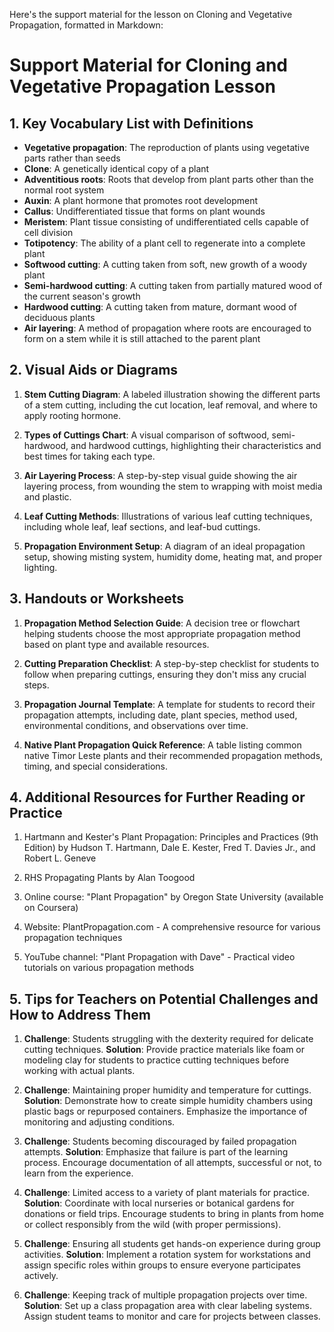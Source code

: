 Here's the support material for the lesson on Cloning and Vegetative Propagation, formatted in Markdown:

# Support Material for Cloning and Vegetative Propagation Lesson

## 1. Key Vocabulary List with Definitions

- **Vegetative propagation**: The reproduction of plants using vegetative parts rather than seeds
- **Clone**: A genetically identical copy of a plant
- **Adventitious roots**: Roots that develop from plant parts other than the normal root system
- **Auxin**: A plant hormone that promotes root development
- **Callus**: Undifferentiated tissue that forms on plant wounds
- **Meristem**: Plant tissue consisting of undifferentiated cells capable of cell division
- **Totipotency**: The ability of a plant cell to regenerate into a complete plant
- **Softwood cutting**: A cutting taken from soft, new growth of a woody plant
- **Semi-hardwood cutting**: A cutting taken from partially matured wood of the current season's growth
- **Hardwood cutting**: A cutting taken from mature, dormant wood of deciduous plants
- **Air layering**: A method of propagation where roots are encouraged to form on a stem while it is still attached to the parent plant

## 2. Visual Aids or Diagrams

1. **Stem Cutting Diagram**: A labeled illustration showing the different parts of a stem cutting, including the cut location, leaf removal, and where to apply rooting hormone.

2. **Types of Cuttings Chart**: A visual comparison of softwood, semi-hardwood, and hardwood cuttings, highlighting their characteristics and best times for taking each type.

3. **Air Layering Process**: A step-by-step visual guide showing the air layering process, from wounding the stem to wrapping with moist media and plastic.

4. **Leaf Cutting Methods**: Illustrations of various leaf cutting techniques, including whole leaf, leaf sections, and leaf-bud cuttings.

5. **Propagation Environment Setup**: A diagram of an ideal propagation setup, showing misting system, humidity dome, heating mat, and proper lighting.

## 3. Handouts or Worksheets

1. **Propagation Method Selection Guide**: A decision tree or flowchart helping students choose the most appropriate propagation method based on plant type and available resources.

2. **Cutting Preparation Checklist**: A step-by-step checklist for students to follow when preparing cuttings, ensuring they don't miss any crucial steps.

3. **Propagation Journal Template**: A template for students to record their propagation attempts, including date, plant species, method used, environmental conditions, and observations over time.

4. **Native Plant Propagation Quick Reference**: A table listing common native Timor Leste plants and their recommended propagation methods, timing, and special considerations.

## 4. Additional Resources for Further Reading or Practice

1. Hartmann and Kester's Plant Propagation: Principles and Practices (9th Edition) by Hudson T. Hartmann, Dale E. Kester, Fred T. Davies Jr., and Robert L. Geneve

2. RHS Propagating Plants by Alan Toogood

3. Online course: "Plant Propagation" by Oregon State University (available on Coursera)

4. Website: PlantPropagation.com - A comprehensive resource for various propagation techniques

5. YouTube channel: "Plant Propagation with Dave" - Practical video tutorials on various propagation methods

## 5. Tips for Teachers on Potential Challenges and How to Address Them

1. **Challenge**: Students struggling with the dexterity required for delicate cutting techniques.
   **Solution**: Provide practice materials like foam or modeling clay for students to practice cutting techniques before working with actual plants.

2. **Challenge**: Maintaining proper humidity and temperature for cuttings.
   **Solution**: Demonstrate how to create simple humidity chambers using plastic bags or repurposed containers. Emphasize the importance of monitoring and adjusting conditions.

3. **Challenge**: Students becoming discouraged by failed propagation attempts.
   **Solution**: Emphasize that failure is part of the learning process. Encourage documentation of all attempts, successful or not, to learn from the experience.

4. **Challenge**: Limited access to a variety of plant materials for practice.
   **Solution**: Coordinate with local nurseries or botanical gardens for donations or field trips. Encourage students to bring in plants from home or collect responsibly from the wild (with proper permissions).

5. **Challenge**: Ensuring all students get hands-on experience during group activities.
   **Solution**: Implement a rotation system for workstations and assign specific roles within groups to ensure everyone participates actively.

6. **Challenge**: Keeping track of multiple propagation projects over time.
   **Solution**: Set up a class propagation area with clear labeling systems. Assign student teams to monitor and care for projects between classes.